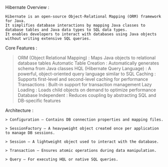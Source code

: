 Hibernate Overview :

    Hibernate is an open-source Object-Relational Mapping (ORM) framework for Java. 
    It simplifies database interactions by mapping Java classes to database tables and Java data types to SQL data types.
    It enables developers to interact with databases using Java objects without writing extensive SQL queries.

Core Features :

   > ORM (Object Relational Mapping)   :  Maps Java objects to relational database tables
   > Automatic Table Creation	       :  Automatically generates schema from Java classes
   > HQL (Hibernate Query Language)	   :  A powerful, object-oriented query language similar to SQL
   > Caching	                       :  Supports first-level and second-level caching for performance
   > Transactions                      :  Built-in support for transaction management
   > Lazy Loading	                   :  Loads child objects on demand to optimize performance
   > Database Independent              :  Reduces coupling by abstracting SQL and DB-specific features

Architecture :

    > Configuration – Contains DB connection properties and mapping files.

    > SessionFactory – A heavyweight object created once per application to manage DB sessions.

    > Session – A lightweight object used to interact with the database.

    > Transaction – Ensures atomic operations during data manipulation.
 
    > Query – For executing HQL or native SQL queries.

